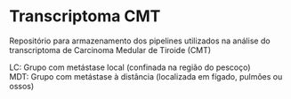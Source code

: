 # Transcriptoma CMT
Repositório para armazenamento dos pipelines utilizados na análise do transcriptoma de Carcinoma Medular de Tiroide (CMT)

LC: Grupo com metástase local (confinada na região do pescoço) <br />
MDT: Grupo com metástase à distância (localizada em fígado, pulmões ou ossos)
